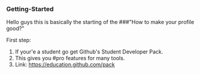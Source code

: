 ### Getting-Started

Hello guys this is basically the starting of the ###"How to make your profile good?"

First step: 
1. If your'e a student go get Github's Student Developer Pack.
2. This gives you #pro features for many tools.
3. Link: https://education.github.com/pack
